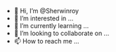 - 👋 Hi, I’m @Sherwinroy
- 👀 I’m interested in ...
- 🌱 I’m currently learning ...
- 💞️ I’m looking to collaborate on ...
- 📫 How to reach me ...

<!---
Sherwinroy/Sherwinroy is a ✨ special ✨ repository because its `README.md` (this file) appears on your GitHub profile.
You can click the Preview link to take a look at your changes.
--->
